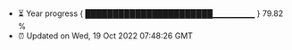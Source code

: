 - ⏳ Year progress { ███████████████████████▁▁▁▁▁▁▁ } 79.82 %
- ⏰ Updated on Wed, 19 Oct 2022 07:48:26 GMT

